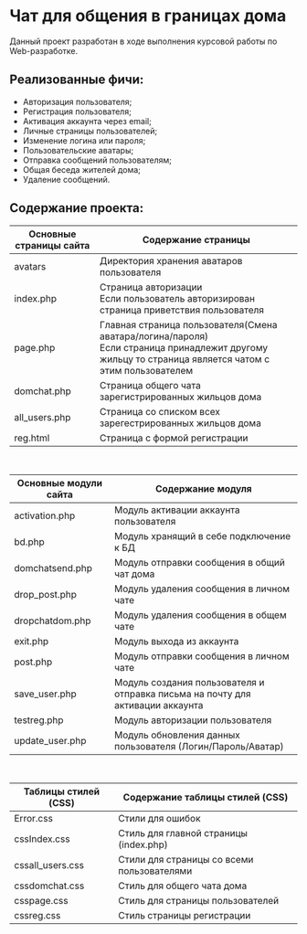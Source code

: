 # Чат для общения в границах дома
Данный проект разработан в ходе выполнения курсовой работы по Web-разработке.
## Реализованные фичи:
- Авторизация пользователя;
- Регистрация пользователя;
- Активация аккаунта через email;
- Личные страницы пользователей;
- Изменение логина или пароля;
- Пользовательские аватары;
- Отправка сообщений пользователям;
- Общая беседа жителей дома;
- Удаление сообщений.

## Содержание проекта:
Основные страницы сайта  | Содержание страницы  
----------------|---------------------------------------------------
avatars         | Директория хранения аватаров пользователя 
index.php       | Страница авторизации <br> Если пользователь авторизирован страница приветствия пользователя
page.php        | Главная страница пользователя(Смена аватара/логина/пароля) <br> Если страница принадлежит другому жильцу то страница является чатом с этим пользователем
domchat.php     | Страница общего чата зарегистрированных жильцов дома 
all_users.php   | Страница со списком всех зарегестрированных жильцов дома
reg.html        | Страница с формой регистрации

<br>

Основные модули сайта  | Содержание модуля 
----------------|---------------------------------------------------
activation.php  | Модуль активации аккаунта пользователя
bd.php          | Модуль хранящий в себе подключение к БД
domchatsend.php | Модуль отправки сообщения в общий чат дома
drop_post.php   | Модуль удаления сообщения в личном чате
dropchatdom.php | Модуль удаления сообщения в общем чате
exit.php        | Модуль выхода из аккаунта
post.php        | Модуль отправки сообщения в личном чате
save_user.php   | Модуль создания пользователя и отправка письма на почту для активации аккаунта
testreg.php     | Модуль авторизации пользователя
update_user.php | Модуль обновления данных пользователя (Логин/Пароль/Аватар)

<br>

Таблицы стилей (CSS) | Содержание таблицы стилей (CSS) 
----------------|---------------------------------------------------
Error.css       | Стили для ошибок
cssIndex.css    | Стиль для главной страницы (index.php)
cssall_users.css| Стили для страницы со всеми пользователями
cssdomchat.css  | Стиль для общего чата дома
csspage.css     | Стиль для страницы пользователей
cssreg.css      | Стиль страницы регистрации
